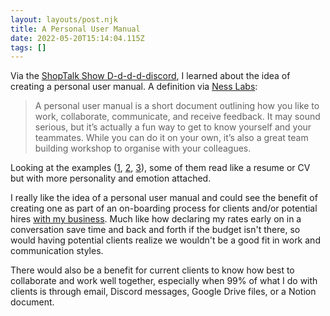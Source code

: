 ```yaml
---
layout: layouts/post.njk
title: A Personal User Manual
date: 2022-05-20T15:14:04.115Z
tags: []
---
```

Via the [ShopTalk Show D-d-d-d-discord](https://www.patreon.com/shoptalkshow), I learned about the idea of creating a personal user manual. A definition via [Ness Labs](https://nesslabs.com/personal-user-manual):

> A personal user manual is a short document outlining how you like to work, collaborate, communicate, and receive feedback. It may sound serious, but it’s actually a fun way to get to know yourself and your teammates. While you can do it on your own, it’s also a great team building workshop to organise with your colleagues.

Looking at the examples ([1](https://medium.com/@PeteVowles/working-with-me-a-user-manual-b07f1b47f8f9), [2](https://github.com/danielthomason/daniel-thomason/blob/master/Personal%20User%20Manual.md), [3](https://docs.google.com/presentation/d/1I8Y4oNkrh1Ass32PNyzBYp3hL4scLiH7YWQmwvKxzlM/edit#slide=id.g602e881e99_0_58)), some of them read like a resume or CV but with more personality and emotion attached.

I really like the idea of a personal user manual and could see the benefit of creating one as part of an on-boarding process for clients and/or potential hires [with my business](https://www.lemonproductions.ca). Much like how declaring my rates early on in a conversation save time and back and forth if the budget isn't there, so would having potential clients realize we wouldn't be a good fit in work and communication styles.

There would also be a benefit for current clients to know how best to collaborate and work well together, especially when 99% of what I do with clients is through email, Discord messages, Google Drive files, or a Notion document.